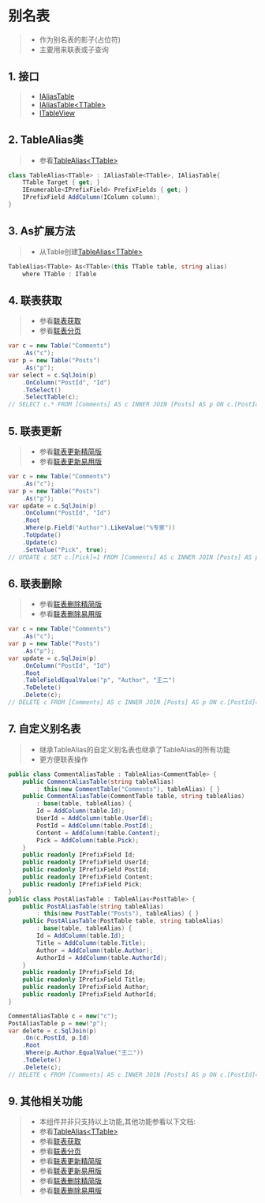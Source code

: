 # 别名表
>* 作为别名表的影子(占位符)
>* 主要用来联表或子查询

## 1. 接口
>* [IAliasTable](xref:ShadowSql.Identifiers.IAliasTable)
>* [IAliasTable\<TTable\>](xref:ShadowSql.Identifiers.IAliasTable%601)
>* [ITableView](xref:ShadowSql.Identifiers.ITableView)

## 2. TableAlias类
>* 参看[TableAlias\<TTable\>](xref:ShadowSql.Variants.TableAlias%601)
```csharp
class TableAlias<TTable> : IAliasTable<TTable>, IAliasTable{
	TTable Target { get; }
	IEnumerable<IPrefixField> PrefixFields { get; }
	IPrefixField AddColumn(IColumn column);
}
```

## 3. As扩展方法
>* 从Table创建[TableAlias\<TTable\>](xref:ShadowSql.Variants.TableAlias%601)
```csharp
TableAlias<TTable> As<TTable>(this TTable table, string alias)
	where TTable : ITable
```

## 4. 联表获取
>* 参看[联表获取](../../shadow/select/join.md)
>* 参看[联表分页](../../shadow/select/joincursor.md)
```csharp
var c = new Table("Comments")
    .As("c");
var p = new Table("Posts")
    .As("p");
var select = c.SqlJoin(p)
    .OnColumn("PostId", "Id")
    .ToSelect()
    .SelectTable(c);
// SELECT c.* FROM [Comments] AS c INNER JOIN [Posts] AS p ON c.[PostId]=p.[Id]
```

## 5. 联表更新
>* 参看[联表更新精简版](../../shadow/update/multi.md)
>* 参看[联表更新易用版](../../shadow/update/multi.md)
```csharp
var c = new Table("Comments")
    .As("c");
var p = new Table("Posts")
    .As("p");
var update = c.SqlJoin(p)
    .OnColumn("PostId", "Id")
    .Root
    .Where(p.Field("Author").LikeValue("%专家"))
    .ToUpdate()
    .Update(c)
    .SetValue("Pick", true);
// UPDATE c SET c.[Pick]=1 FROM [Comments] AS c INNER JOIN [Posts] AS p ON c.[PostId]=p.[Id] WHERE p.[Author] LIKE '%专家'
```

## 6. 联表删除
>* 参看[联表删除精简版](../../shadow/delete/multi.md)
>* 参看[联表删除易用版](../../shadow/delete/multi.md)
```csharp
var c = new Table("Comments")
    .As("c");
var p = new Table("Posts")
    .As("p");
var update = c.SqlJoin(p)
    .OnColumn("PostId", "Id")
    .Root
    .TableFieldEqualValue("p", "Author", "王二")
    .ToDelete()
    .Delete(c);
// DELETE c FROM [Comments] AS c INNER JOIN [Posts] AS p ON c.[PostId]=p.[Id] WHERE p.[Author]='王二'
```

## 7. 自定义别名表
>* 继承TableAlias的自定义别名表也继承了TableAlias的所有功能
>* 更方便联表操作
```csharp
public class CommentAliasTable : TableAlias<CommentTable> {
    public CommentAliasTable(string tableAlias)
        : this(new CommentTable("Comments"), tableAlias) { }
    public CommentAliasTable(CommentTable table, string tableAlias)
        : base(table, tableAlias) {
        Id = AddColumn(table.Id);
        UserId = AddColumn(table.UserId);
        PostId = AddColumn(table.PostId);
        Content = AddColumn(table.Content);
        Pick = AddColumn(table.Pick);
    }
    public readonly IPrefixField Id;
    public readonly IPrefixField UserId;
    public readonly IPrefixField PostId;
    public readonly IPrefixField Content;
    public readonly IPrefixField Pick;
}
public class PostAliasTable : TableAlias<PostTable> {
    public PostAliasTable(string tableAlias)
        : this(new PostTable("Posts"), tableAlias) { }
    public PostAliasTable(PostTable table, string tableAlias)
        : base(table, tableAlias) {
        Id = AddColumn(table.Id);
        Title = AddColumn(table.Title);
        Author = AddColumn(table.Author);
        AuthorId = AddColumn(table.AuthorId);
    }
    public readonly IPrefixField Id;
    public readonly IPrefixField Title;
    public readonly IPrefixField Author;
    public readonly IPrefixField AuthorId;
}
```
```csharp
CommentAliasTable c = new("c");
PostAliasTable p = new("p");
var delete = c.SqlJoin(p)
    .On(c.PostId, p.Id)
    .Root
    .Where(p.Author.EqualValue("王二"))
    .ToDelete()
    .Delete(c);
// DELETE c FROM [Comments] AS c INNER JOIN [Posts] AS p ON c.[PostId]=p.[Id] WHERE p.[Author]='王二'
```

## 9. 其他相关功能
>* 本组件并非只支持以上功能,其他功能参看以下文档:
>* 参看[TableAlias\<TTable\>](xref:ShadowSql.Variants.TableAlias%601)
>* 参看[联表获取](../../shadow/select/join.md)
>* 参看[联表分页](../../shadow/select/joincursor.md)
>* 参看[联表更新精简版](../../shadow/update/multi.md)
>* 参看[联表更新易用版](../../shadow/update/multi.md)
>* 参看[联表删除精简版](../../shadow/delete/multi.md)
>* 参看[联表删除易用版](../../shadow/delete/multi.md)
